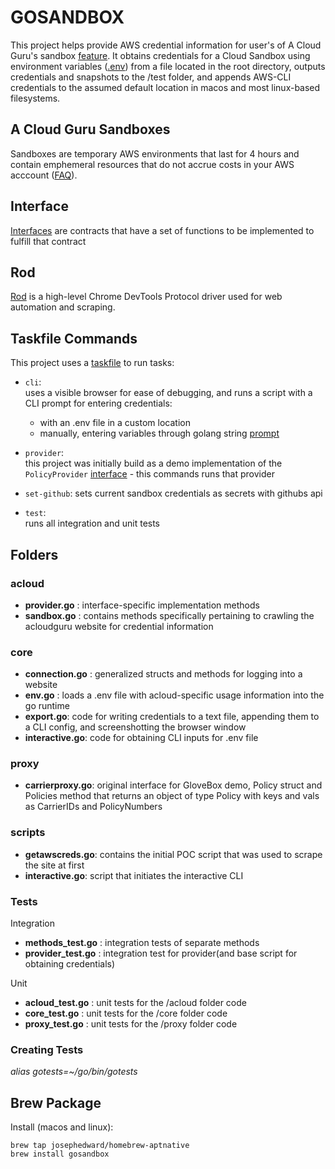 # GOSANDBOX

This project helps provide AWS credential information for user's of A Cloud Guru's sandbox [feature](https://help.acloud.guru/hc/en-us/articles/360001389256-AWS-Cloud-Sandbox). It obtains credentials for a Cloud Sandbox using environment variables ([.env](https://github.com/joho/godotenv)) from a file located in the root directory, outputs credentials and snapshots to the /test folder, and appends AWS-CLI credentials to the assumed default location in macos and most linux-based filesystems.

## A Cloud Guru Sandboxes

Sandboxes are temporary AWS environments that last for 4 hours and contain emphemeral resources that do not accrue costs in your AWS acccount ([FAQ](https://help.acloud.guru/hc/en-us/articles/360001477955-Cloud-Playground-FAQ#h_91f2897f-8feb-40a6-aeac-374c51c927c5)). 

## Interface

[Interfaces](https://golangdocs.com/interfaces-in-golang) are contracts that have a set of functions to be implemented to fulfill that contract

## Rod

[Rod](go-rod.github.io) is a high-level Chrome DevTools Protocol driver used for web automation and scraping. 

## Taskfile Commands

This project uses a [taskfile](https://taskfile.dev/) to run tasks:

- `cli`:  
uses a visible browser for ease of debugging, and runs a script with a CLI prompt for entering credentials:
    - with an .env file in a custom location 
    - manually, entering variables through golang string [prompt](https://github.com/manifoldco/promptui)

- `provider`:  
this project was initially build as a demo implementation of the `PolicyProvider` [interface](./proxy/README.md) - this commands runs that provider

- `set-github`: 
sets current sandbox credentials as secrets with githubs api

- `test`:  
runs all integration and unit tests


## Folders 

### acloud

- **provider.go** : interface-specific implementation methods
- **sandbox.go** : contains methods specifically pertaining to crawling the acloudguru website for credential information 

### core

- **connection.go** : generalized structs and methods for logging into a website
- **env.go** :  loads a .env file with acloud-specific usage information into the go runtime
- **export.go**: code for writing credentials to a text file, appending them to a CLI config, and screenshotting the browser window
- **interactive.go**: code for obtaining CLI inputs for .env file 

### proxy

- **carrierproxy.go**: original interface for GloveBox demo, Policy struct and Policies method that returns an object of type Policy with keys and vals as CarrierIDs and PolicyNumbers

### scripts

- **getawscreds.go**: contains the initial POC script that was used to scrape the site at first 
- **interactive.go**: script that initiates the interactive CLI 

### Tests

Integration
- **methods_test.go** : integration tests of separate methods 
- **provider_test.go** : integration test for provider(and base script for obtaining credentials)

Unit
- **acloud_test.go** : unit tests for the /acloud folder code
- **core_test.go** : unit tests for the /core folder code
- **proxy_test.go** : unit tests for the /proxy folder code


### Creating Tests 

*alias gotests=~/go/bin/gotests*



## Brew Package
Install (macos and linux): 
```
brew tap josephedward/homebrew-aptnative
brew install gosandbox
```